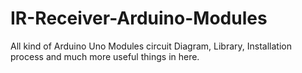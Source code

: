 # IR-Receiver-Arduino-Modules
All kind of Arduino Uno Modules circuit Diagram, Library, Installation process and much more useful things in here.
